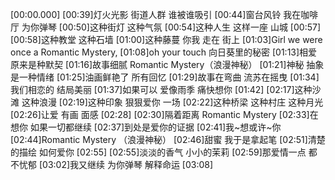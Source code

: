 [00:00.000][00:39]灯火光影 街道人群 谁被谁吸引[00:44]窗台风铃 我在咖啡厅 为你弹琴[00:50]这种街灯 这种气氛[00:54]这种人生 这样一座 山城[00:57][00:58]这种教堂 这种石墙[01:00]这种藤蔓 你我 走在 街上[01:03]Girl we were once a Romantic Mystery,[01:08]oh your touch 向日葵里的秘密[01:13]相爱原来是种默契[01:16]故事细腻 Romantic Mystery（浪漫神秘）[01:21]神秘 抽象是一种情绪[01:25]油画鲜艳了 所有回忆[01:29]故事在弯曲 流苏在摇曳[01:34]我们相恋的 结局美丽[01:37]如果可以 爱像雨季 痛快想你[01:42][02:17]这种沙滩 这种浪漫[02:19]这种印象 狠狠爱你 一场[02:22]这种桥梁 这种村庄 这种月光[02:26]让爱 有画 面感[02:28][02:30]隔着距离 Romantic Mystery[02:33]在想你 如果一切都继续[02:37]到处是爱你的证据[02:41]我~想或许~你[02:44]Romantic Mystery （浪漫神秘）[02:46]甜蜜 我于是拿起笔[02:51]清楚的描绘 如何爱你[02:55][02:55]淡淡的香气 小小的茉莉[02:59]那爱情一点 都不忧郁[03:02]我又继续 为你弹琴 解释命运[03:08]